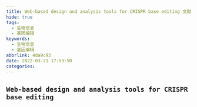 ```yaml
---
title: Web-based design and analysis tools for CRISPR base editing 文献阅读
hide: true
tags:
  - 生物信息
  - 基因编辑
keywords:
  - 生物信息
  - 基因编辑
abbrlink: 4da9c93
date: 2022-03-21 17:53:50
categories:
---
```

## `Web-based design and analysis tools for CRISPR base editing`


<!-- more -->


